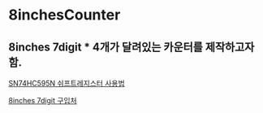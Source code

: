 # 8inchesCounter

## 8inches 7digit * 4개가 달려있는 카운터를 제작하고자 함.

[SN74HC595N 쉬프트레지스터 사용법](http://wiki.vctec.co.kr/opensource/arduino/shiftregister)  

[8inches 7digit 구입처](https://www.aliexpress.com/item/8-8in-Digital-Tube-12V-Common-Anode-8-inches-7-Segment-1-Bit-LED-Display-With/32642152847.html?spm=a2g0s.9042311.0.0.dJRVEN)
